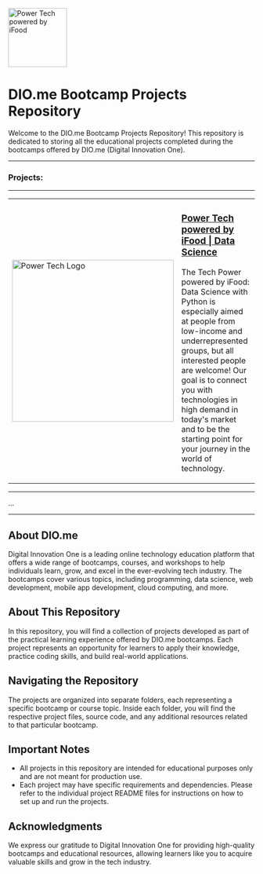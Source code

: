 
<!-- Heading -->
<img src="https://hermes.digitalinnovation.one/assets/diome/logo-full.svg" width="120" alt="Power Tech powered by iFood">
<h1>DIO.me Bootcamp Projects Repository</h1>

<!-- Introduction -->
<p>Welcome to the DIO.me Bootcamp Projects Repository! This repository is dedicated to storing all the educational projects completed during the bootcamps offered by DIO.me (Digital Innovation One).</p>
<hr>
<h3>Projects:</h3>
<hr>

<!-- Project 1 -->

  <table>
      <td><img src="https://hermes.dio.me/tracks/f5dba255-da18-427a-a02a-ca11a339c1cd.png" width="330" alt="Power Tech Logo"></td>
      <td>
        <h3><a href="https://github.com/otaviomuraca/bootcamp-dio/tree/main/potencia-tech-powered-by-ifood">Power Tech powered by iFood | Data Science</a></h3>
        <p>The Tech Power powered by iFood: Data Science with Python is especially aimed at people from low-income and underrepresented groups, but all interested people are welcome! Our goal is to connect you with technologies in high demand in today's market and to be the starting point for your journey in the world of technology.</p>
      </td>
    </tr>
  </table>

</ol>

<!-- END Project  -->






<hr>
...
<hr>
<!-- About DIO.me -->
<h2>About DIO.me</h2>
<p>Digital Innovation One is a leading online technology education platform that offers a wide range of bootcamps, courses, and workshops to help individuals learn, grow, and excel in the ever-evolving tech industry. The bootcamps cover various topics, including programming, data science, web development, mobile app development, cloud computing, and more.</p>

<!-- About This Repository -->
<h2>About This Repository</h2>
<p>In this repository, you will find a collection of projects developed as part of the practical learning experience offered by DIO.me bootcamps. Each project represents an opportunity for learners to apply their knowledge, practice coding skills, and build real-world applications.</p>

<!-- Navigating the Repository -->
<h2>Navigating the Repository</h2>
<p>The projects are organized into separate folders, each representing a specific bootcamp or course topic. Inside each folder, you will find the respective project files, source code, and any additional resources related to that particular bootcamp.</p>

<!-- Important Notes -->
<h2>Important Notes</h2>
<ul>
  <li>All projects in this repository are intended for educational purposes only and are not meant for production use.</li>
  <li>Each project may have specific requirements and dependencies. Please refer to the individual project README files for instructions on how to set up and run the projects.</li>
</ul>

<!-- Acknowledgments -->
<h2>Acknowledgments</h2>
<p>We express our gratitude to Digital Innovation One for providing high-quality bootcamps and educational resources, allowing learners like you to acquire valuable skills and grow in the tech industry.</p>


</html>
